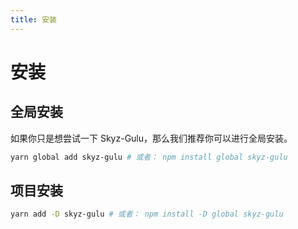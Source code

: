 ```yaml
---
title: 安装
---
```


# 安装
## 全局安装
如果你只是想尝试一下 Skyz-Gulu，那么我们推荐你可以进行全局安装。
```sh
yarn global add skyz-gulu # 或者： npm install global skyz-gulu
```
## 项目安装
```sh
yarn add -D skyz-gulu # 或者： npm install -D global skyz-gulu
```
